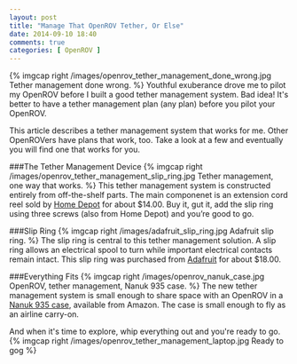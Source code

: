 ```yaml
---
layout: post
title: "Manage That OpenROV Tether, Or Else"
date: 2014-09-10 18:40
comments: true
categories: [ OpenROV ]
---
```

{% imgcap right /images/openrov_tether_management_done_wrong.jpg Tether management done wrong. %}
Youthful exuberance drove me to pilot my OpenROV before I built a good tether management system. Bad idea! It's better to have a tether management plan (any plan) before you pilot your OpenROV.

This article describes a tether management system that works for me. Other OpenROVers have plans that work, too. Take a look at a few and eventually you will find one that works for you.
<!--more-->
###The Tether Management Device
{% imgcap right /images/openrov_tether_management_slip_ring.jpg Tether management, one way that works. %}
This tether management system is constructed entirely from off-the-shelf parts. The main componenet is an extension cord reel sold by [Home Depot](http://www.homedepot.com/p/KAB-Enterprise-Co-Ltd-20-ft-16-3-Cord-Reel-with-4-Outlets-CR002/100661463?MERCH=RV-_-RV_homepage_rr-1-_-NA-_-100661463-_-N) for about $14.00. Buy it, gut it, add the slip ring using three screws (also from Home Depot) and you’re good to go.

###Slip Ring
{% imgcap right /images/adafruit_slip_ring.jpg Adafruit slip ring. %}
The slip ring is central to this tether management solution. A slip ring allows an electrical spool to turn while important electrical contacts remain intact. This slip ring was purchased from [Adafruit](https://www.adafruit.com/) for about $18.00.

###Everything Fits
{% imgcap right /images/openrov_nanuk_case.jpg OpenROV, tether management, Nanuk 935 case. %}
The new tether management system is small enough to share space with an OpenROV in a [Nanuk 935 case](http://www.amazon.com/gp/product/B00BP8UNFS/ref=oh_aui_detailpage_o03_s00?ie=UTF8&psc=1), available from Amazon. The case is small enough to fly as an airline carry-on.

And when it's time to explore, whip everything out and you're ready to go.
{% imgcap right /images/openrov_tether_management_laptop.jpg Ready to gog %}


